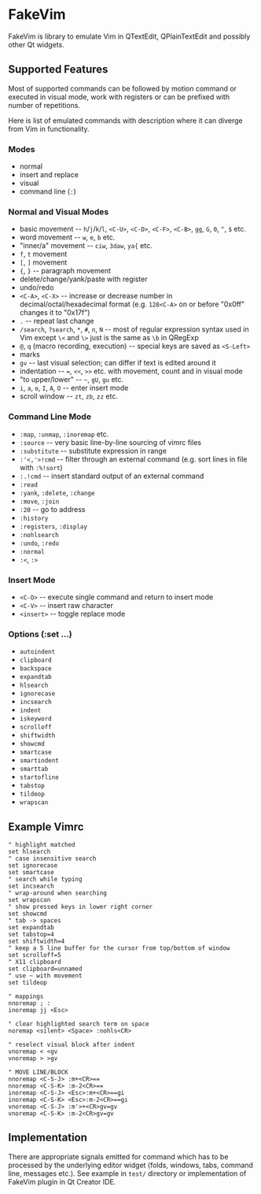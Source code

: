 FakeVim
=======

FakeVim is library to emulate Vim in QTextEdit, QPlainTextEdit and possibly other Qt widgets.

Supported Features
------------------

Most of supported commands can be followed by motion command or executed in visual mode, work with registers or can be prefixed with number of repetitions.

Here is list of emulated commands with description where it can diverge from Vim in functionality.

### Modes
* normal
* insert and replace
* visual
* command line (`:`)

### Normal and Visual Modes
* basic movement -- `h`/`j`/`k`/`l`, `<C-U>`, `<C-D>`, `<C-F>`, `<C-B>`, `gg`, `G`, `0`, `^`, `$` etc.
* word movement -- `w`, `e`, `b` etc.
* "inner/a" movement -- `ciw`, `3daw`, `ya{` etc.
* `f`, `t` movement
* `[`, `]` movement
* `{`, `}` -- paragraph movement
* delete/change/yank/paste with register
* undo/redo
* `<C-A>`, `<C-X>` -- increase or decrease number in decimal/octal/hexadecimal format (e.g. `128<C-A>` on or before "0x0ff" changes it to "0x17f")
* `.` -- repeat last change
* `/search`, `?search`, `*`, `#`, `n`, `N` -- most of regular expression syntax used in Vim except `\<` and `\>` just is the same as `\b` in QRegExp
* `@`, `q` (macro recording, execution) -- special keys are saved as `<S-Left>`
* marks
* `gv` -- last visual selection; can differ if text is edited around it
* indentation -- `=`, `<<`, `>>` etc. with movement, count and in visual mode
* "to upper/lower" -- `~`, `gU`, `gu` etc.
* `i`, `a`, `o`, `I`, `A`, `O` -- enter insert mode
* scroll window -- `zt`, `zb`, `zz` etc.

### Command Line Mode
* `:map`, `:unmap`, `:inoremap` etc.
* `:source` -- very basic line-by-line sourcing of vimrc files
* `:substitute` -- substitute expression in range
* `:'<,'>!cmd` -- filter through an external command (e.g. sort lines in file with `:%!sort`)
* `:.!cmd` -- insert standard output of an external command
* `:read`
* `:yank`, `:delete`, `:change`
* `:move`, `:join`
* `:20` -- go to address
* `:history`
* `:registers`, `:display`
* `:nohlsearch`
* `:undo`, `:redo`
* `:normal`
* `:<`, `:>`

### Insert Mode
* `<C-O>` -- execute single command and return to insert mode
* `<C-V>` -- insert raw character
* `<insert>` -- toggle replace mode

### Options (:set ...)
* `autoindent`
* `clipboard`
* `backspace`
* `expandtab`
* `hlsearch`
* `ignorecase`
* `incsearch`
* `indent`
* `iskeyword`
* `scrolloff`
* `shiftwidth`
* `showcmd`
* `smartcase`
* `smartindent`
* `smarttab`
* `startofline`
* `tabstop`
* `tildeop`
* `wrapscan`

Example Vimrc
-------------

    " highlight matched
    set hlsearch
    " case insensitive search
    set ignorecase
    set smartcase
    " search while typing
    set incsearch
    " wrap-around when searching
    set wrapscan
    " show pressed keys in lower right corner
    set showcmd
    " tab -> spaces
    set expandtab
    set tabstop=4
    set shiftwidth=4
    " keep a 5 line buffer for the cursor from top/bottom of window
    set scrolloff=5
    " X11 clipboard
    set clipboard=unnamed
    " use ~ with movement
    set tildeop

    " mappings
    nnoremap ; :
    inoremap jj <Esc>

    " clear highlighted search term on space
    noremap <silent> <Space> :nohls<CR>

    " reselect visual block after indent
    vnoremap < <gv
    vnoremap > >gv

    " MOVE LINE/BLOCK
    nnoremap <C-S-J> :m+<CR>==
    nnoremap <C-S-K> :m-2<CR>==
    inoremap <C-S-J> <Esc>:m+<CR>==gi
    inoremap <C-S-K> <Esc>:m-2<CR>==gi
    vnoremap <C-S-J> :m'>+<CR>gv=gv
    vnoremap <C-S-K> :m-2<CR>gv=gv

Implementation
--------------

There are appropriate signals emitted for command which has to be processed by the underlying editor widget (folds, windows, tabs, command line, messages etc.).
See example in `test/` directory or implementation of FakeVim plugin in Qt Creator IDE.

